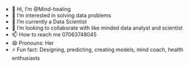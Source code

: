 - 👋 Hi, I’m @Mind-healing
- 👀 I’m interested in solving data problems
- 🌱 I’m currently a Data Scientist
- 💞️ I’m looking to collaborate with like minded data analyst and scientist
- 📫 How to reach me 07063748045
- 😄 Pronouns: Her
- ⚡ Fun fact: Designing, predicting, creating models, mind coach, health enthusiasts

<!---
Mind-healing/Mind-healing is a ✨ special ✨ repository because its `README.md` (this file) appears on your GitHub profile.
You can click the Preview link to take a look at your changes.
--->
